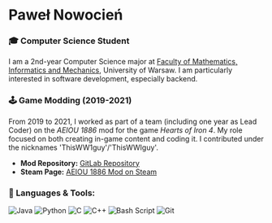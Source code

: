 # Paweł Nowocień

### 🎓 Computer Science Student

I am a 2nd-year Computer Science major at [Faculty of Mathematics, Informatics and Mechanics](https://www.mimuw.edu.pl/en/), University of Warsaw. I am particularly interested in software development, especially backend.

### 🕹️ Game Modding (2019-2021)  

From 2019 to 2021, I worked as part of a team (including one year as Lead Coder) on the *AEIOU 1886* mod for the game *Hearts of Iron&nbsp;4*.
My role focused on both creating in-game content and coding it. I contributed under the nicknames 'ThisWW1guy'/'ThisWWIguy'.

- **Mod Repository:** [GitLab Repository](https://gitlab.com/rocking963v2/aeiou-1886-main)
- **Steam Page:** [AEIOU 1886 Mod on Steam](https://steamcommunity.com/sharedfiles/filedetails/?id=2435736174)

### 🔧 Languages & Tools:
![Java](https://img.shields.io/badge/java-%23ED8B00.svg?style=for-the-badge&logo=openjdk&logoColor=white)
![Python](https://img.shields.io/badge/python-3670A0?style=for-the-badge&logo=python&logoColor=ffdd54)
![C](https://img.shields.io/badge/c-%2300599C.svg?style=for-the-badge&logo=c&logoColor=white)
![C++](https://img.shields.io/badge/c++-%2300599C.svg?style=for-the-badge&logo=c%2B%2B&logoColor=white)
![Bash Script](https://img.shields.io/badge/bash_script-%23121011.svg?style=for-the-badge&logo=gnu-bash&logoColor=white)
![Git](https://img.shields.io/badge/git-%23F05033.svg?style=for-the-badge&logo=git&logoColor=white)
